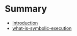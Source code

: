 # Summary

* [Introduction](README.md)
* [what-is-symbolic-execution](what-is-symbolic-execution.md)

